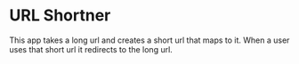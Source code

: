 # URL Shortner

This app takes a long url and creates a short url that maps to it. When a user uses that short url it redirects to the long url.
